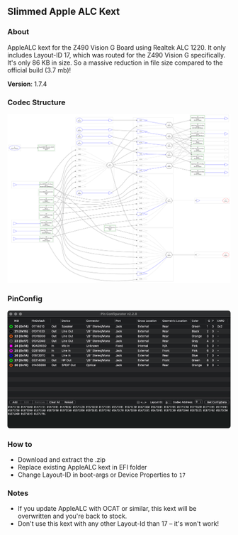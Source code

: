 ## Slimmed Apple ALC Kext

### About
AppleALC kext for the Z490 Vision G Board using Realtek ALC 1220. It only includes Layout-ID 17, which was routed for the Z490 Vision G specifically. It's only 86 KB in size. So a massive reduction in file size compared to the official build (3.7 mb)!

**Version**: 1.7.4

### Codec Structure
![](https://raw.githubusercontent.com/5T33Z0/Gigabyte-Z490-Vision-G-Hackintosh-OpenCore/33f07e2f57463acdba1b733b73faa53423b3372f/Additional_Files/ALC1220/codec_dump_dec.txt.svg)

### PinConfig
![](https://raw.githubusercontent.com/5T33Z0/Gigabyte-Z490-Vision-G-Hackintosh-OpenCore/main/Additional_Files/ALC1220/PinConfig_LayoutID_17.png)

### How to

- Download and extract the .zip
- Replace existing AppleALC kext in EFI folder
- Change Layout-ID in boot-args or Device Properties to `17`   

### Notes

- If you update AppleALC with OCAT or similar, this kext will be overwritten and you're back to stock.
- Don't use this kext with any other Layout-Id than 17 – it's won't work!
